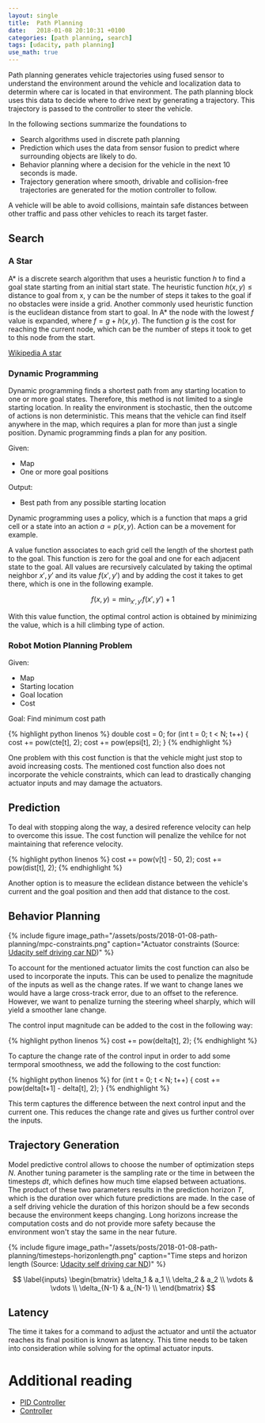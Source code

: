 ```yaml
---
layout: single
title:  Path Planning
date:   2018-01-08 20:10:31 +0100
categories: [path planning, search]
tags: [udacity, path planning]
use_math: true
---
```



Path planning generates vehicle trajectories using fused sensor to understand the environment around the vehicle
and localization data to determin where car is located in that environment. The path planning block uses
this data to decide where to drive next by generating a trajectory. This trajectory is passed to the controller to steer the vehicle.

In the following sections summarize the foundations to
- Search algorithms used in discrete path planning
- Prediction which uses the data from sensor fusion to predict where surrounding objects are likely to do.
- Behavior planning where a decision for the vehicle in the next 10 seconds is made.
- Trajectory generation where smooth, drivable and collision-free trajectories are generated for the motion controller to follow.

A vehicle will be able to avoid collisions, maintain safe distances between other traffic and pass other vehicles to reach its target faster.

## Search

### A Star

A* is a discrete search algorithm that uses a heuristic function $h$ to find a goal state starting from an initial start state.
The heuristic function $h(x,y) \leq \text{distance to goal from x, y}$ can be the number of steps it takes to the goal if no obstacles were inside a grid.
Another commonly used heuristic function is the euclidean distance from start to goal.
In A* the node with the lowest $f$ value is expanded, where $f = g + h(x,y)$.
The function $g$ is the cost for reaching the current node, which can be the number of steps it took to get to this node from the start.

[Wikipedia A star](https://en.wikipedia.org/wiki/A*_search_algorithm#Pseudocode)

### Dynamic Programming

Dynamic programming finds a shortest path from any starting location to one or more goal states.
Therefore, this method is not limited to a single starting location.
In reality the environment is stochastic, then the outcome of actions is non deterministic.
This means that the vehicle can find itself anywhere in the map, which requires a plan for more than just a single position.
Dynamic programming finds a plan for any position.

Given:
- Map
- One or more goal positions

Output:
- Best path from any possible starting location

Dynamic programming uses a policy, which is a function that maps a grid cell or a state into an action $a = p(x,y)$.
Action can be a movement for example.

A value function associates to each grid cell the length of the shortest path to the goal.
This function is zero for the goal and one for each adjacent state to the goal.
All values are recursively calculated by taking the optimal neighbor $x', y'$
and its value $f(x', y')$ and by adding the cost it takes to get there, which is one in the following example.

$$
f(x,y) = \min_{x', y'} f(x', y') + 1
$$

With this value function, the optimal control action is obtained by minimizing the value, which is a hill climbing type of action.


### Robot Motion Planning Problem

Given:
- Map
- Starting location
- Goal location
- Cost

Goal: Find minimum cost path

{% highlight python linenos %}
double cost = 0;
for (int t = 0; t < N; t++) {
    cost += pow(cte[t], 2);
    cost += pow(epsi[t], 2);
}
{% endhighlight %}

One problem with this cost function is that the vehicle might just stop to avoid increasing costs.
The mentioned cost function also does not incorporate the vehicle constraints, which can lead to drastically
changing actuator inputs and may damage the actuators.

## Prediction

To deal with stopping along the way, a desired reference velocity can help to overcome this issue.
The cost function will penalize the vehilce for not maintaining that reference velocity.

{% highlight python linenos %}
cost += pow(v[t] - 50, 2);
cost += pow(dist[t], 2);
{% endhighlight %}

Another option is to measure the eclidean distance between the vehicle's current and the goal position and then add that distance to the cost.

## Behavior Planning


{% include figure image_path="/assets/posts/2018-01-08-path-planning/mpc-constraints.png" caption="Actuator constraints (Source: [Udacity self driving car ND](https://classroom.udacity.com/nanodegrees/nd013/parts/40f38239-66b6-46ec-ae68-03afd8a601c8/modules/f1820894-8322-4bb3-81aa-b26b3c6dcbaf/lessons/338b458f-7ebf-449c-9ad1-611eb933b076/concepts/5df9cd1c-b111-48e5-857c-7547f82dac0c))" %}

To account for the mentioned actuator limits the cost function can also be used to incorporate the inputs.
This can be used to penalize the magnitude of the inputs as well as the change rates.
If we want to change lanes we would have a large cross-track error, due to an offset to the reference.
However, we want to penalize turning the steering wheel sharply, which will yield a smoother lane change.

The control input magnitude can be added to the cost in the following way:

{% highlight python linenos %}
cost += pow(delta[t], 2);
{% endhighlight %}

To capture the change rate of the control input in order to add some termporal smoothness, we add the following to the cost function:

{% highlight python linenos %}
for (int t = 0; t < N; t++) {
    cost += pow(delta[t+1] - delta[t], 2);
}
{% endhighlight %}

This term captures the difference between the next control input and the current one. This reduces the change rate and gives us further control over the inputs.


## Trajectory Generation

Model predictive control allows to choose the number of optimization steps $N$.
Another tuning parameter is the sampling rate or the time in between the timesteps $dt$, which defines how much time elapsed between actuations.
The product of these two parameters results in the prediction horizon $T$, which is the duration over which future predictions are made.
In the case of a self driving vehicle the duration of this horizon should be a few seconds because the environment keeps changing.
Long horizons increase the computation costs and do not provide more safety because the environment won't stay the same in the near future.

{% include figure image_path="/assets/posts/2018-01-08-path-planning/timesteps-horizonlength.png" caption="Time steps and horizon length (Source: [Udacity self driving car ND](https://classroom.udacity.com/nanodegrees/nd013/parts/40f38239-66b6-46ec-ae68-03afd8a601c8/modules/f1820894-8322-4bb3-81aa-b26b3c6dcbaf/lessons/338b458f-7ebf-449c-9ad1-611eb933b076/concepts/00154b2e-bc08-4d00-b47e-c4209e3bbdc7))" %}

$$
\label{inputs}
\begin{bmatrix}
\delta_1 & a_1 \\
\delta_2 & a_2 \\
\vdots & \vdots \\
\delta_{N-1} & a_{N-1} \\
\end{bmatrix}
$$

## Latency

The time it takes for a command to adjust the actuator and until the actuator reaches its final position is known as latency.
This time needs to be taken into consideration while solving for the optimal actuator inputs.

# Additional reading

- [PID Controller](https://en.wikipedia.org/wiki/PID_controller)
- [Controller](https://de.wikipedia.org/wiki/Regler)
